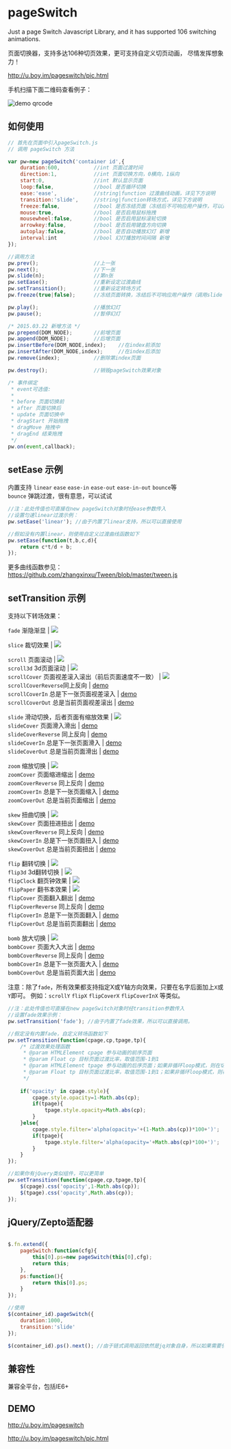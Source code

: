 pageSwitch
=========

Just a page Switch Javascript Library, and it has supported 106 switching animations.

页面切换器，支持多达106种切页效果，更可支持自定义切页动画， 尽情发挥想象力！  

http://u.boy.im/pageswitch/pic.html  

手机扫描下面二维码查看例子：  

![demo qrcode](https://raw.githubusercontent.com/qiqiboy/qiqiboy.github.com/master/images/qrcode/pageswitch.png)

## 如何使用
```javascript
// 首先在页面中引入pageSwitch.js
// 调用 pageSwitch 方法

var pw=new pageSwitch('container id',{
	duration:600,			//int 页面过渡时间
	direction:1,			//int 页面切换方向，0横向，1纵向
    start:0,				//int 默认显示页面
    loop:false,				//bool 是否循环切换
    ease:'ease',			//string|function 过渡曲线动画，详见下方说明
    transition:'slide',		//string|function转场方式，详见下方说明
	freeze:false,			//bool 是否冻结页面（冻结后不可响应用户操作，可以通过 `.freeze(false)` 方法来解冻）
	mouse:true,				//bool 是否启用鼠标拖拽
    mousewheel:false,		//bool 是否启用鼠标滚轮切换
	arrowkey:false,			//bool 是否启用键盘方向切换
    autoplay:false,	    	//bool 是否自动播放幻灯 新增
	interval:int			//bool 幻灯播放时间间隔 新增
});

//调用方法
pw.prev(); 					//上一张
pw.next();					//下一张
pw.slide(n);				//第n张
pw.setEase();				//重新设定过渡曲线
pw.setTransition();			//重新设定转场方式
pw.freeze(true|false);		//冻结页面转换，冻结后不可响应用户操作（调用slide prev next方法还可以进行）

pw.play();			    	//播放幻灯
pw.pause();		        	//暂停幻灯

/* 2015.03.22 新增方法 */
pw.prepend(DOM_NODE);		//前增页面
pw.append(DOM_NODE);		//后增页面
pw.insertBefore(DOM_NODE,index);	//在index前添加
pw.insertAfter(DOM_NODE,index);		//在index后添加
pw.remove(index);			//删除第index页面

pw.destroy();				//销毁pageSwitch效果对象

/* 事件绑定
 * event可选值:
 * 
 * before 页面切换前
 * after 页面切换后
 * update 页面切换中
 * dragStart 开始拖拽
 * dragMove 拖拽中
 * dragEnd 结束拖拽
 */
pw.on(event,callback);
````

## setEase 示例

内置支持 `linear` `ease` `ease-in` `ease-out` `ease-in-out` `bounce`等  
`bounce` 弹跳过渡，很有意思，可以试试

```javascript
//注：此处传值也可直接在new pageSwitch对象时经ease参数传入
//设置匀速linear过渡示例：
pw.setEase('linear'); //由于内置了linear支持，所以可以直接使用

//假如没有内置linear，则使用自定义过渡曲线函数如下
pw.setEase(function(t,b,c,d){
	return c*t/d + b;
});
````

更多曲线函数参见：https://github.com/zhangxinxu/Tween/blob/master/tween.js

## setTransition 示例

支持以下转场效果：  
  
`fade`				渐隐渐显 | [![](https://raw.githubusercontent.com/qiqiboy/qiqiboy.github.com/master/images/gif/fade.gif)](http://u.boy.im/pageswitch/pic.html?ts=fade)   

`slice`				裁切效果 | [![](https://raw.githubusercontent.com/qiqiboy/qiqiboy.github.com/master/images/gif/slice.gif)](http://u.boy.im/pageswitch/pic.html?ts=slice)   
  
`scroll`			页面滚动 | [![](https://raw.githubusercontent.com/qiqiboy/qiqiboy.github.com/master/images/gif/scroll.gif)](http://u.boy.im/pageswitch/pic.html?ts=scroll)  
`scroll3d`			3d页面滚动 | [![](https://raw.githubusercontent.com/qiqiboy/qiqiboy.github.com/master/images/gif/scroll3d.gif)](http://u.boy.im/pageswitch/pic.html?ts=scroll3d)  
`scrollCover`		页面视差滚入滚出（前后页面速度不一致） | [![](https://raw.githubusercontent.com/qiqiboy/qiqiboy.github.com/master/images/gif/scrollCover.gif)](http://u.boy.im/pageswitch/pic.html?ts=scrollCover)  
`scrollCoverReverse`同上反向 | [demo](http://u.boy.im/pageswitch/pic.html?ts=scrollCoverReverse)    
`scrollCoverIn`  	总是下一张页面视差滚入 | [demo](http://u.boy.im/pageswitch/pic.html?ts=scrollCoverIn)   
`scrollCoverOut` 	总是当前页面视差滚出 | [demo](http://u.boy.im/pageswitch/pic.html?ts=scrollCoverOut)     
  
`slide`				滑动切换，后者页面有缩放效果 | [![](https://raw.githubusercontent.com/qiqiboy/qiqiboy.github.com/master/images/gif/slide.gif)](http://u.boy.im/pageswitch/pic.html?ts=slide)   
`slideCover`		页面滑入滑出 | [demo](http://u.boy.im/pageswitch/pic.html?ts=slideCover)   
`slideCoverReverse`	同上反向 | [demo](http://u.boy.im/pageswitch/pic.html?ts=slideCoverReverse)   
`slideCoverIn`  	总是下一张页面滑入 | [demo](http://u.boy.im/pageswitch/pic.html?ts=slideCoverIn)   
`slideCoverOut` 	总是当前页面滑出 | [demo](http://u.boy.im/pageswitch/pic.html?ts=slideCoverOut)     
  
`zoom`				缩放切换 | [![](https://raw.githubusercontent.com/qiqiboy/qiqiboy.github.com/master/images/gif/zoom.gif)](http://u.boy.im/pageswitch/pic.html?ts=zoom)   
`zoomCover`			页面缩进缩出 | [demo](http://u.boy.im/pageswitch/pic.html?ts=zoomCover)   
`zoomCoverReverse`	同上反向 | [demo](http://u.boy.im/pageswitch/pic.html?ts=zoomCoverReverse)    
`zoomCoverIn`  		总是下一张页面缩入 | [demo](http://u.boy.im/pageswitch/pic.html?ts=zoomCoverIn)   
`zoomCoverOut` 		总是当前页面缩出 | [demo](http://u.boy.im/pageswitch/pic.html?ts=zoomCoverOut)     
  
`skew`				扭曲切换 | [![](https://raw.githubusercontent.com/qiqiboy/qiqiboy.github.com/master/images/gif/skew.gif)](http://u.boy.im/pageswitch/pic.html?ts=skew)   
`skewCover`			页面扭进扭出 | [demo](http://u.boy.im/pageswitch/pic.html?ts=skewCover)   
`skewCoverReverse`	同上反向 | [demo](http://u.boy.im/pageswitch/pic.html?ts=skewCoverReverse)   
`skewCoverIn`  		总是下一张页面扭入 | [demo](http://u.boy.im/pageswitch/pic.html?ts=skewCoverIn)   
`skewCoverOut` 		总是当前页面扭出 | [demo](http://u.boy.im/pageswitch/pic.html?ts=skewCoverOut)    
  
`flip`				翻转切换 | [![](https://raw.githubusercontent.com/qiqiboy/qiqiboy.github.com/master/images/gif/flip.gif)](http://u.boy.im/pageswitch/pic.html?ts=flip)   
`flip3d`			3d翻转切换 | [![](https://raw.githubusercontent.com/qiqiboy/qiqiboy.github.com/master/images/gif/flip3d.gif)](http://u.boy.im/pageswitch/pic.html?ts=flip3d)   
`flipClock`			翻页钟效果 | [![](https://raw.githubusercontent.com/qiqiboy/qiqiboy.github.com/master/images/gif/flipClock.gif)](http://u.boy.im/pageswitch/pic.html?ts=flipClock)   
`flipPaper`			翻书本效果 | [![](https://raw.githubusercontent.com/qiqiboy/qiqiboy.github.com/master/images/gif/flipPaper.gif)](http://u.boy.im/pageswitch/pic.html?ts=flipPaper)   
`flipCover`			页面翻入翻出 | [demo](http://u.boy.im/pageswitch/pic.html?ts=flipCover)   
`flipCoverReverse`	同上反向 | [demo](http://u.boy.im/pageswitch/pic.html?ts=flipCoverReverse)    
`flipCoverIn`  		总是下一张页面翻入 | [demo](http://u.boy.im/pageswitch/pic.html?ts=flipCoverIn)   
`flipCoverOut` 		总是当前页面翻出 | [demo](http://u.boy.im/pageswitch/pic.html?ts=flipCoverOut)    
  
`bomb`				放大切换 | [![](https://raw.githubusercontent.com/qiqiboy/qiqiboy.github.com/master/images/gif/bomb.gif)](http://u.boy.im/pageswitch/pic.html?ts=bomb)   
`bombCover`			页面大入大出 | [demo](http://u.boy.im/pageswitch/pic.html?ts=bombCover)   
`bombCoverReverse`	同上反向 | [demo](http://u.boy.im/pageswitch/pic.html?ts=bombCoverReverse)   
`bombCoverIn`  		总是下一张页面大入 | [demo](http://u.boy.im/pageswitch/pic.html?ts=bombCoverIn)   
`bombCoverOut` 		总是当前页面大出 | [demo](http://u.boy.im/pageswitch/pic.html?ts=bombCoverOut)   

注意：除了`fade`，所有效果都支持指定X或Y轴方向效果，只要在名字后面加上`X`或`Y`即可。
例如：`scrollY` `flipX` `flipCoverX` `flipCoverInX` 等类似。
 
```javascript
//注：此处传值也可直接在new pageSwitch对象时经transition参数传入
//设置fade效果示例：
pw.setTransition('fade'); //由于内置了fade效果，所以可以直接调用。

//假定没有内置fade，自定义转场函数如下
pw.setTransition(function(cpage,cp,tpage,tp){
	/* 过渡效果处理函数
     * @param HTMLElement cpage 参与动画的前序页面
     * @param Float cp 目标页面过渡比率，取值范围-1到1
     * @param HTMLElement tpage 参与动画的后序页面；如果非循环loop模式，则在切换到边缘页面时可能不存在该参数
     * @param Float tp 目标页面过渡比率，取值范围-1到1；如果非循环loop模式，则在切换到边缘页面时可能不存在该参数
     */
	 
	if('opacity' in cpage.style){
		cpage.style.opacity=1-Math.abs(cp);
		if(tpage){
			tpage.style.opacity=Math.abs(cp);
		}
	}else{
		cpage.style.filter='alpha(opacity='+(1-Math.abs(cp))*100+')';
		if(tpage){
			tpage.style.filter='alpha(opacity='+Math.abs(cp)*100+')';
		}
	}
});

//如果你有jQuery类似组件，可以更简单
pw.setTransition(function(cpage,cp,tpage,tp){
	$(cpage).css('opacity',1-Math.abs(cp));
	$(tpage).css('opacity',Math.abs(cp));
});
````

## jQuery/Zepto适配器
```javascript

$.fn.extend({
	pageSwitch:function(cfg){
		this[0].ps=new pageSwitch(this[0],cfg);
		return this;
	},
	ps:function(){
		return this[0].ps;
	}
});

//使用
$(container_id).pageSwitch({
	duration:1000,
	transition:'slide'
});

$(container_id).ps().next(); //由于链式调用返回依然是jq对象自身，所以如果需要使用pageSwitch对象方法，需要通过 `.ps()` 方法获取对pageSwitch对象的引用。

````

## 兼容性
兼容全平台，包括IE6+

## DEMO
http://u.boy.im/pageswitch  

http://u.boy.im/pageswitch/pic.html  

